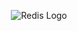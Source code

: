 <p align="center">
    <img src="https://github.com/AryanAhadinia/web_workshop/Redis/public/redis_logo.svg" alt="Redis Logo">
</p>

